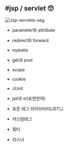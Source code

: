 #jsp / servlet :kissing_smiling_eyes:
---
![Jsp-servlets-seg](https://user-images.githubusercontent.com/50851687/59599686-21a36d80-913a-11e9-91cb-cb3a75ec55ea.png)


- parameter와 attribute


- redirect와 forward

- mybatis


- get과 post


- scope


- cookie


- JUnit


- jstl과 el(표현언어)


- 표준 태그 라이브러리(JSTL)


- 커스텀태그


- 필터


- 리스너


